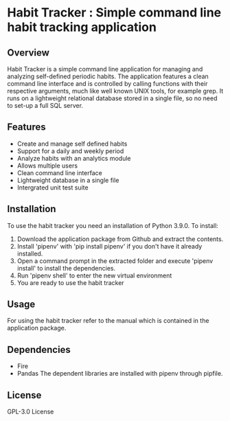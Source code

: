# Habit Tracker : Simple command line habit tracking application

## Overview
Habit Tracker is a simple command line application for managing and analyzing self-defined periodic habits. The application features a clean command line interface and is controlled by calling functions with their respective arguments, much like well known UNIX tools, for example grep. It runs on a lightweight relational database stored in a single file, so no need to set-up a full SQL server.

## Features
* Create and manage self defined habits
* Support for a daily and weekly period
* Analyze habits with an analytics module
* Allows multiple users
* Clean command line interface
* Lightweight database in a single file
* Intergrated unit test suite 

## Installation
To use the habit tracker you need an installation of Python 3.9.0.
To install:
1. Download the application package from Github and extract the contents.
2. Install 'pipenv' with 'pip install pipenv' if you don't have it already installed.
3. Open a command prompt in the extracted folder and execute 'pipenv install' to install the dependencies.
4. Run 'pipenv shell' to enter the new virtual environment
5. You are ready to use the habit tracker

## Usage
For using the habit tracker refer to the manual which is contained in the application package.

## Dependencies
* Fire
* Pandas
The dependent libraries are installed with pipenv through pipfile.

## License
GPL-3.0 License



